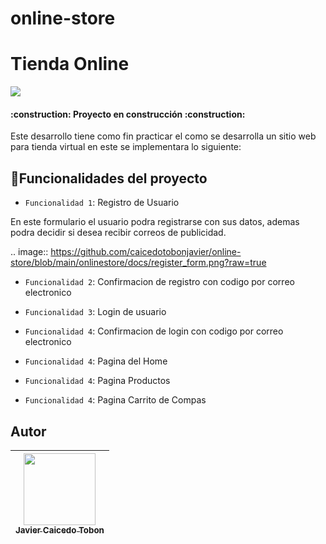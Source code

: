 # online-store

<h1>Tienda Online</h1>

<p text-align="left">
   <img src="https://img.shields.io/badge/STATUS-EN%20DESAROLLO-green">
</p>

<h4 text-align="center">
:construction: Proyecto en construcción :construction:
</h4>

Este desarrollo tiene como fin practicar el como se desarrolla un sitio web para tienda virtual en este se implementara lo siguiente:

## :hammer:Funcionalidades del proyecto

- `Funcionalidad 1`: Registro de Usuario

En este formulario el usuario podra registrarse con sus datos, ademas podra decidir si desea recibir correos de publicidad.

.. image:: https://github.com/caicedotobonjavier/online-store/blob/main/onlinestore/docs/register_form.png?raw=true

- `Funcionalidad 2`: Confirmacion de registro con codigo por correo electronico

- `Funcionalidad 3`: Login de usuario

- `Funcionalidad 4`: Confirmacion de login con codigo por correo electronico

- `Funcionalidad 4`: Pagina del Home

- `Funcionalidad 4`: Pagina Productos

- `Funcionalidad 4`: Pagina Carrito de Compas


## Autor

| [<img src="https://avatars.githubusercontent.com/u/174378354?v=4" width=115><br><sub>Javier Caicedo Tobon</sub>](https://github.com/caicedotobonjavier)|
| :---: |